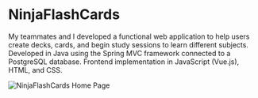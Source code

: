 # NinjaFlashCards
My teammates and I developed a functional web application to help users create decks, cards, and begin study sessions to learn different subjects. Developed in Java using the Spring MVC framework connected to a PostgreSQL database. Frontend implementation in JavaScript (Vue.js), HTML, and CSS.

![NinjaFlashCards Home Page](https://user-images.githubusercontent.com/100640354/174648932-a52659f0-430b-4243-a043-4b4f8626c3fe.jpeg)
